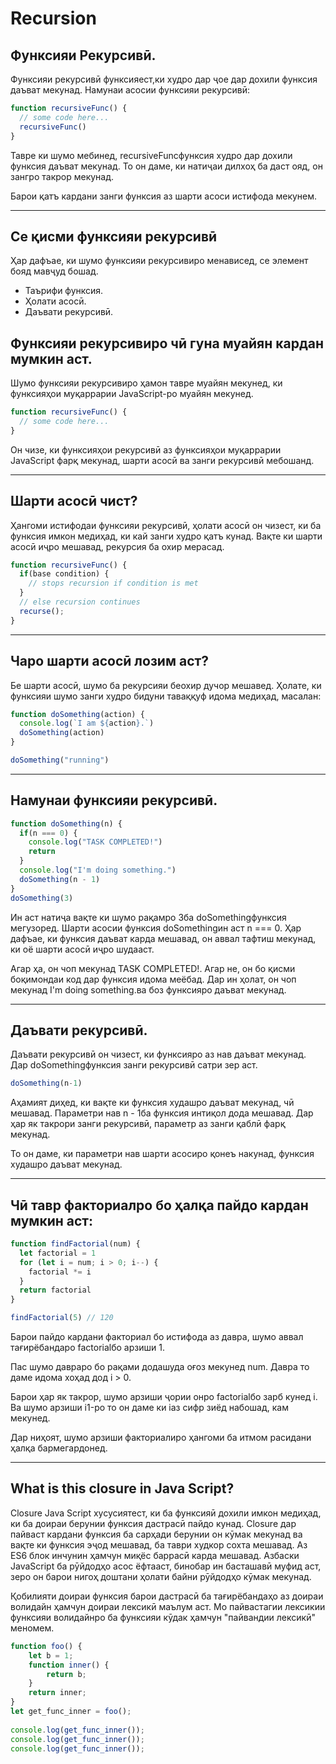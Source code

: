# Recursion
## Функсияи Рекурсивӣ.
Функсияи рекурсивӣ функсияест,ки худро дар ҷое дар дохили функсия даъват мекунад.
Намунаи асосии функсияи рекурсивӣ:


````Javascript
function recursiveFunc() {
  // some code here... 
  recursiveFunc()
}
````
Тавре ки шумо мебинед, recursiveFuncфунксия худро дар дохили функсия даъват мекунад. То он даме, ки натиҷаи дилхоҳ ба даст ояд, он зангро такрор мекунад.

  Барои қатъ кардани занги функсия аз шарти асоси истифода мекунем.
_____


## Се қисми функсияи рекурсивӣ
Ҳар дафъае, ки шумо функсияи рекурсивиро менависед, се элемент бояд мавҷуд бошад. 
+ Таърифи функсия.
+ Ҳолати асосӣ.
+ Даъвати рекурсивӣ.


## Функсияи рекурсивиро чӣ гуна муайян кардан мумкин аст.
Шумо функсияи рекурсивиро ҳамон тавре муайян мекунед, 
ки функсияҳои муқаррарии JavaScript-ро муайян мекунед.

````Javascript
function recursiveFunc() {
  // some code here...
} 
````
Он чизе, ки функсияҳои рекурсивӣ аз функсияҳои муқаррарии JavaScript фарқ мекунад, шарти асосӣ ва занги рекурсивӣ мебошанд.
___
## Шарти асосӣ чист?
Ҳангоми истифодаи функсияи рекурсивӣ, ҳолати асосӣ он чизест, ки ба функсия имкон медиҳад,
 ки кай занги худро қатъ кунад. Вақте ки шарти асосӣ иҷро мешавад, рекурсия ба охир мерасад.


````Javascript
function recursiveFunc() {
  if(base condition) {
    // stops recursion if condition is met
  }
  // else recursion continues
  recurse();
}
````
___
## Чаро шарти асосӣ лозим аст?
Бе шарти асосӣ, шумо ба рекурсияи беохир дучор мешавед. Ҳолате, ки функсияи шумо занги худро бидуни таваққуф идома медиҳад, масалан:


````Javascript
function doSomething(action) {
  console.log(`I am ${action}.`)
  doSomething(action)
}

doSomething("running")
````

____
## Намунаи функсияи рекурсивӣ.
  
````Javascript
function doSomething(n) {
  if(n === 0) {
    console.log("TASK COMPLETED!")
    return
  }
  console.log("I'm doing something.")
  doSomething(n - 1)
}
doSomething(3)
````
Ин аст натиҷа вақте ки шумо рақамро 3ба doSomethingфунксия мегузоред.
Шарти асосии функсия doSomethingин аст n === 0. Ҳар дафъае, ки функсия даъват карда мешавад, он аввал тафтиш мекунад, ки оё шарти асосӣ иҷро шудааст.

Агар ҳа, он чоп мекунад TASK COMPLETED!. Агар не, он бо қисми боқимондаи код дар функсия идома меёбад. Дар ин ҳолат, он чоп мекунад I'm doing something.ва боз функсияро даъват мекунад.
___

## Даъвати рекурсивӣ.
Даъвати рекурсивӣ он чизест, ки функсияро аз нав даъват мекунад. Дар doSomethingфунксия занги рекурсивӣ сатри зер аст.

````Javascript
doSomething(n-1)
````
Аҳамият диҳед, ки вақте ки функсия худашро даъват мекунад, чӣ мешавад. Параметри нав   n - 1ба функсия интиқол дода мешавад. Дар ҳар як такрори занги рекурсивӣ, параметр аз занги қаблӣ фарқ мекунад.

То он даме, ки параметри нав шарти асосиро қонеъ накунад, функсия худашро даъват мекунад.
____


## Чӣ тавр факториалро бо ҳалқа пайдо кардан мумкин аст:


````Javascript
function findFactorial(num) {
  let factorial = 1
  for (let i = num; i > 0; i--) {
    factorial *= i
  }
  return factorial
}

findFactorial(5) // 120
````
Барои пайдо кардани факториал бо истифода аз давра, шумо аввал тағирёбандаро factorialбо арзиши 1.

Пас шумо давраро бо рақами додашуда оғоз мекунед num. Давра то даме идома хоҳад дод i > 0.


Барои ҳар як такрор, шумо арзиши ҷории онро factorialбо зарб кунед i. Ва шумо арзиши i1-ро то он даме ки iаз сифр зиёд набошад, кам мекунед.

Дар ниҳоят, шумо арзиши факториалиро ҳангоми ба итмом расидани ҳалқа бармегардонед.

____

## What is this closure in Java Script?

Closure Java Script хусусиятест, ки ба функсияӣ дохили имкон медиҳад, ки ба доираи берунии функсия дастрасӣ пайдо кунад.
 Closure   дар пайваст кардани функсия ба сарҳади берунии он кӯмак мекунад ва вақте ки функсия эҷод мешавад, ба таври худкор сохта мешавад. Аз ES6 блок инчунин ҳамчун миқёс баррасӣ карда мешавад. Азбаски JavaScript ба рӯйдодҳо асос ёфтааст, бинобар ин басташавӣ муфид аст, зеро он барои нигоҳ доштани ҳолати байни рӯйдодҳо кӯмак мекунад.

Қобилияти доираи функсия барои дастрасӣ ба тағирёбандаҳо аз доираи волидайн ҳамчун доираи лексикӣ маълум аст. Мо пайвастагии лексикии функсияи волидайнро ба функсияи кӯдак ҳамчун "пайвандии лексикӣ" меномем.


````Javascript
function foo() {
    let b = 1;
    function inner() {
        return b;
    }
    return inner;
}
let get_func_inner = foo();
 
console.log(get_func_inner());
console.log(get_func_inner());
console.log(get_func_inner());
````

